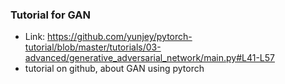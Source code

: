 ### Tutorial for GAN

- Link: https://github.com/yunjey/pytorch-tutorial/blob/master/tutorials/03-advanced/generative_adversarial_network/main.py#L41-L57
- tutorial on github, about GAN using pytorch
